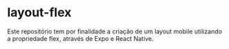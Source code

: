 # layout-flex
Este repositório tem por finalidade a criação de um layout mobile utilizando a propriedade flex, através de Expo e React Native.
